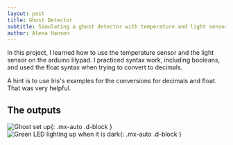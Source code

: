 ```yaml
---
layout: post
title: Ghost Detector
subtitle: Simulating a ghost detector with temperature and light sensors that detect a ghost when it is both "cold" and "dark"
author: Alexa Hanson
---
```


In this project, I learned how to use the temperature sensor and the light sensor on the arduino lilypad. I practiced syntax work, including booleans, and used the float syntax when trying to convert to decimals. 

A hint is to use Iris's examples for the conversions for decimals and float. That was very helpful.

## The outputs


![Ghost set up](https://alexahanson22-ui.github.io/assets/img/ghost2.jpeg){: .mx-auto .d-block }
![Green LED lighting up when it is dark](https://alexahanson22-ui.github.io/assets/img/ghost.jpeg){: .mx-auto .d-block }

